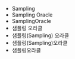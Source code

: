 ﻿- Sampling
- Sampling Oracle
- SamplingOracle
- 샘플링 오라클
- 샘플링(Sampling) 오라클
- 샘플링(Sampling)오라클
- 샘플링오라클
